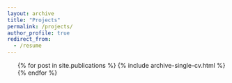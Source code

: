 ```yaml
---
layout: archive
title: "Projects"
permalink: /projects/
author_profile: true
redirect_from:
  - /resume
---
```


  <ul>{% for post in site.publications %}
    {% include archive-single-cv.html %}
  {% endfor %}</ul>
